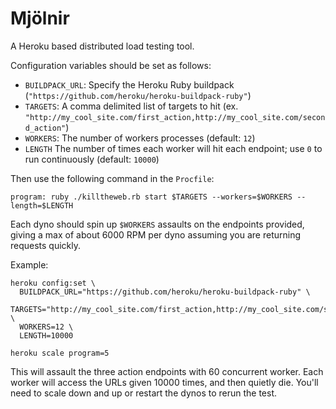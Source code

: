 Mjölnir
=======

A Heroku based distributed load testing tool.

Configuration variables should be set as follows:

  - `BUILDPACK_URL`: Specify the Heroku Ruby buildpack (`"https://github.com/heroku/heroku-buildpack-ruby"`)
  - `TARGETS`: A comma delimited list of targets to hit (ex. `"http://my_cool_site.com/first_action,http://my_cool_site.com/second_action"`)
  - `WORKERS`: The number of workers processes (default: `12`)
  - `LENGTH` The number of times each worker will hit each endpoint; use `0` to run continuously (default: `10000`)

Then use the following command in the `Procfile`:

    program: ruby ./killtheweb.rb start $TARGETS --workers=$WORKERS --length=$LENGTH

Each dyno should spin up `$WORKERS` assaults on the endpoints provided, giving a max of about 6000 RPM per dyno assuming you are returning requests quickly.

Example:

    heroku config:set \
      BUILDPACK_URL="https://github.com/heroku/heroku-buildpack-ruby" \
      TARGETS="http://my_cool_site.com/first_action,http://my_cool_site.com/second_action,http://my_cool_site.com/third_action" \
      WORKERS=12 \
      LENGTH=10000
    
    heroku scale program=5

This will assault the three action endpoints with 60 concurrent worker. Each worker will access the URLs given 10000 times, and then quietly die. You'll need to scale down and up or restart the dynos to rerun the test.

